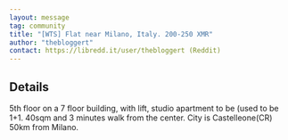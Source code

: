 ```yaml
---
layout: message
tag: community
title: "[WTS] Flat near Milano, Italy. 200-250 XMR"
author: "thebloggert"
contact: https://libredd.it/user/thebloggert (Reddit)
---
```


## Details

5th floor on a 7 floor building, with lift, studio apartment to be (used to be 1+1. 40sqm and 3 minutes walk from the center. City is Castelleone(CR) 50km from Milano.
